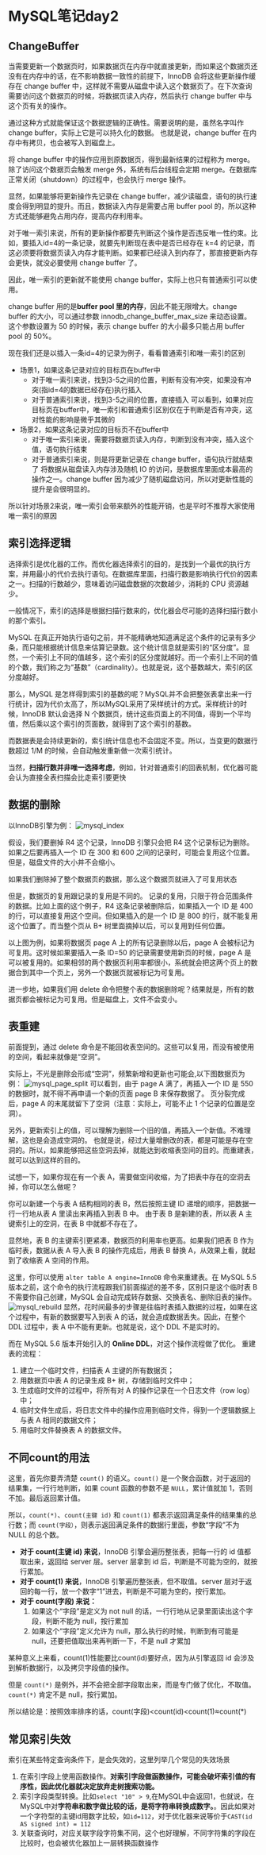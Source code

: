 # MySQL笔记day2

## ChangeBuffer
当需要更新一个数据页时，如果数据页在内存中就直接更新，而如果这个数据页还没有在内存中的话，在不影响数据一致性的前提下，InnoDB 会将这些更新操作缓存在 change buffer 中，这样就不需要从磁盘中读入这个数据页了。在下次查询需要访问这个数据页的时候，将数据页读入内存，然后执行 change buffer 中与这个页有关的操作。

通过这种方式就能保证这个数据逻辑的正确性。需要说明的是，虽然名字叫作 change buffer，实际上它是可以持久化的数据。
也就是说，change buffer 在内存中有拷贝，也会被写入到磁盘上。

将 change buffer 中的操作应用到原数据页，得到最新结果的过程称为 merge。除了访问这个数据页会触发 merge 外，系统有后台线程会定期 merge。在数据库正常关闭（shutdown）的过程中，也会执行 merge 操作。

显然，如果能够将更新操作先记录在 change buffer，减少读磁盘，语句的执行速度会得到明显的提升。而且，数据读入内存是需要占用 buffer pool 的，所以这种方式还能够避免占用内存，提高内存利用率。

对于唯一索引来说，所有的更新操作都要先判断这个操作是否违反唯一性约束。比如，要插入id=4的一条记录，就要先判断现在表中是否已经存在 k=4 的记录，而这必须要将数据页读入内存才能判断。如果都已经读入到内存了，那直接更新内存会更快，就没必要使用 change buffer 了。

因此，唯一索引的更新就不能使用 change buffer，实际上也只有普通索引可以使用。

change buffer 用的是**buffer pool 里的内存**，因此不能无限增大。change buffer 的大小，可以通过参数 innodb_change_buffer_max_size 来动态设置。这个参数设置为 50 的时候，表示 change buffer 的大小最多只能占用 buffer pool 的 50%。

现在我们还是以插入一条id=4的记录为例子，看看普通索引和唯一索引的区别
* 场景1，如果这条记录对应的目标页在buffer中
  * 对于唯一索引来说，找到3-5之间的位置，判断有没有冲突，如果没有冲突(指id=4的数据已经存在)执行插入
  * 对于普通索引来说，找到3-5之间的位置，直接插入
可以看到，如果对应目标页在buffer中，唯一索引和普通索引区别仅在于判断是否有冲突，这对性能的影响是微乎其微的
* 场景2，如果这条记录对应的目标页不在buffer中
  * 对于唯一索引来说，需要将数据页读入内存，判断到没有冲突，插入这个值，语句执行结束
  * 对于普通索引来说，则是将更新记录在 change buffer，语句执行就结束了
将数据从磁盘读入内存涉及随机 IO 的访问，是数据库里面成本最高的操作之一。change buffer 因为减少了随机磁盘访问，所以对更新性能的提升是会很明显的。

所以针对场景2来说，唯一索引会带来额外的性能开销，也是平时不推荐大家使用唯一索引的原因

## 索引选择逻辑
选择索引是优化器的工作。而优化器选择索引的目的，是找到一个最优的执行方案，并用最小的代价去执行语句。在数据库里面，扫描行数是影响执行代价的因素之一。扫描的行数越少，意味着访问磁盘数据的次数越少，消耗的 CPU 资源越少。

一般情况下，索引的选择是根据扫描行数来的，优化器会尽可能的选择扫描行数小的那个索引。

MySQL 在真正开始执行语句之前，并不能精确地知道满足这个条件的记录有多少条，而只能根据统计信息来估算记录数。这个统计信息就是索引的“区分度”。显然，一个索引上不同的值越多，这个索引的区分度就越好。而一个索引上不同的值的个数，我们称之为“基数”（cardinality）。也就是说，这个基数越大，索引的区分度越好。

那么，MySQL 是怎样得到索引的基数的呢？MySQL并不会把整张表拿出来一行行统计，因为代价太高了，所以MySQL采用了采样统计的方式。采样统计的时候，InnoDB 默认会选择 N 个数据页，统计这些页面上的不同值，得到一个平均值，然后乘以这个索引的页面数，就得到了这个索引的基数。

而数据表是会持续更新的，索引统计信息也不会固定不变。所以，当变更的数据行数超过 1/M 的时候，会自动触发重新做一次索引统计。

当然，**扫描行数并非唯一选择考虑**，例如，针对普通索引的回表机制，优化器可能会认为直接全表扫描会比走索引要更快

## 数据的删除
以InnoDB引擎为例：
![mysql_index](mysql_index.png)

假设，我们要删掉 R4 这个记录，InnoDB 引擎只会把 R4 这个记录标记为删除。如果之后要再插入一个 ID 在 300 和 600 之间的记录时，可能会复用这个位置。但是，磁盘文件的大小并不会缩小。

如果我们删除掉了整个数据页的数据，那么这个数据页就进入了可复用状态

但是，数据页的复用跟记录的复用是不同的。
记录的复用，只限于符合范围条件的数据。比如上面的这个例子，R4 这条记录被删除后，如果插入一个 ID 是 400 的行，可以直接复用这个空间。但如果插入的是一个 ID 是 800 的行，就不能复用这个位置了。而当整个页从 B+ 树里面摘掉以后，可以复用到任何位置。

以上图为例，如果将数据页 page A 上的所有记录删除以后，page A 会被标记为可复用。这时候如果要插入一条 ID=50 的记录需要使用新页的时候，page A 是可以被复用的。如果相邻的两个数据页利用率都很小，系统就会把这两个页上的数据合到其中一个页上，另外一个数据页就被标记为可复用。

进一步地，如果我们用 delete 命令把整个表的数据删除呢？结果就是，所有的数据页都会被标记为可复用。但是磁盘上，文件不会变小。

## 表重建
前面提到，通过 delete 命令是不能回收表空间的。这些可以复用，而没有被使用的空间，看起来就像是“空洞”。

实际上，不光是删除会形成“空洞”，频繁新增和更新也可能会,以下图数据页为例：
![mysql_page_split](mysql_page_split.png)
可以看到，由于 page A 满了，再插入一个 ID 是 550 的数据时，就不得不再申请一个新的页面 page B 来保存数据了。 页分裂完成后，page A 的末尾就留下了空洞（注意：实际上，可能不止 1 个记录的位置是空洞）。

另外，更新索引上的值，可以理解为删除一个旧的值，再插入一个新值。不难理解，这也是会造成空洞的。
也就是说，经过大量增删改的表，都是可能是存在空洞的。所以，如果能够把这些空洞去掉，就能达到收缩表空间的目的。而重建表，就可以达到这样的目的。

试想一下，如果你现在有一个表 A，需要做空间收缩，为了把表中存在的空洞去掉，你可以怎么做呢？

你可以新建一个与表 A 结构相同的表 B，然后按照主键 ID 递增的顺序，把数据一行一行地从表 A 里读出来再插入到表 B 中。
由于表 B 是新建的表，所以表 A 主键索引上的空洞，在表 B 中就都不存在了。

显然地，表 B 的主键索引更紧凑，数据页的利用率也更高。如果我们把表 B 作为临时表，数据从表 A 导入表 B 的操作完成后，用表 B 替换 A，从效果上看，就起到了收缩表 A 空间的作用。

这里，你可以使用 `alter table A engine=InnoDB` 命令来重建表。在 MySQL 5.5 版本之前，这个命令的执行流程跟我们前面描述的差不多，区别只是这个临时表 B 不需要你自己创建，MySQL 会自动完成转存数据、交换表名、删除旧表的操作。
![mysql_rebuild](mysql_rebuild.png)
显然，花时间最多的步骤是往临时表插入数据的过程，如果在这个过程中，有新的数据要写入到表 A 的话，就会造成数据丢失。因此，在整个 DDL 过程中，表 A 中不能有更新。也就是说，这个 DDL 不是实时的。

而在 MySQL 5.6 版本开始引入的 **Online DDL**，对这个操作流程做了优化。
重建表的流程：

1. 建立一个临时文件，扫描表 A 主键的所有数据页；
2. 用数据页中表 A 的记录生成 B+ 树，存储到临时文件中；
3. 生成临时文件的过程中，将所有对 A 的操作记录在一个日志文件（row log）中；
4. 临时文件生成后，将日志文件中的操作应用到临时文件，得到一个逻辑数据上与表 A 相同的数据文件；
5. 用临时文件替换表 A 的数据文件。

## 不同count的用法
这里，首先你要弄清楚 `count()` 的语义。`count()` 是一个聚合函数，对于返回的结果集，一行行地判断，如果 count 函数的参数不是 `NULL`，累计值就加 1，否则不加。最后返回累计值。

所以，`count(*)`、`count(主键 id)` 和 `count(1)` 都表示返回满足条件的结果集的总行数；而 `count(字段）`，则表示返回满足条件的数据行里面，参数“字段”不为 NULL 的总个数。

* **对于 count(主键 id) 来说**，InnoDB 引擎会遍历整张表，把每一行的 id 值都取出来，返回给 server 层。server 层拿到 id 后，判断是不可能为空的，就按行累加。
* **对于 count(1) 来说**，InnoDB 引擎遍历整张表，但不取值。server 层对于返回的每一行，放一个数字“1”进去，判断是不可能为空的，按行累加。
* **对于 count(字段) 来说：**
  1. 如果这个“字段”是定义为 not null 的话，一行行地从记录里面读出这个字段，判断不能为 null，按行累加
  2. 如果这个“字段”定义允许为 null，那么执行的时候，判断到有可能是 null，还要把值取出来再判断一下，不是 null 才累加

某种意义上来看，count(1)性能要比count(id)要好点，因为从引擎返回 id 会涉及到解析数据行，以及拷贝字段值的操作。

但是 `count(*)` 是例外，并不会把全部字段取出来，而是专门做了优化，不取值。`count(*)` 肯定不是 null，按行累加。

所以结论是：按照效率排序的话，count(字段)<count(id)<count(1)≈count(*)

## 常见索引失效
索引在某些特定查询条件下，是会失效的，这里列举几个常见的失效场景

1. 在索引字段上使用函数操作。**对索引字段做函数操作，可能会破坏索引值的有序性，因此优化器就决定放弃走树搜索功能。**
2. 索引字段类型转换。比如`select "10" > 9`,在MySQL中会返回1，也就说，在MySQL中对**字符串和数字做比较的话，是将字符串转换成数字。**。因此如果对一个字符型的主键id用数字比较，如`id=112`，对于优化器来说等价于`CAST(id AS signed int) = 112`
3. 关联查询时，对应关联字段字符集不同，这个也好理解，不同字符集的字段在比较时，也会被优化器加上一层转换函数操作
